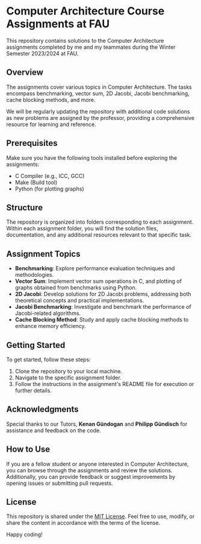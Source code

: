 
# Computer Architecture Course Assignments at FAU

This repository contains solutions to the Computer Architecture assignments completed by me and my teammates during the Winter Semester 2023/2024 at FAU.

## Overview

The assignments cover various topics in Computer Architecture. The tasks encompass benchmarking, vector sum, 2D Jacobi, Jacobi benchmarking, cache blocking methods, and more.

We will be regularly updating the repository with additional code solutions as new problems are assigned by the professor, providing a comprehensive resource for learning and reference.

## Prerequisites

Make sure you have the following tools installed before exploring the assignments:

- C Compiler (e.g., ICC, GCC)
- Make (Build tool)
- Python (for plotting graphs)

## Structure

The repository is organized into folders corresponding to each assignment. Within each assignment folder, you will find the solution files, documentation, and any additional resources relevant to that specific task.

## Assignment Topics

- **Benchmarking**: Explore performance evaluation techniques and methodologies.
- **Vector Sum**: Implement vector sum operations in C, and plotting of graphs obtained from benchmarks using Python.
- **2D Jacobi**: Develop solutions for 2D Jacobi problems, addressing both theoretical concepts and practical implementations.
- **Jacobi Benchmarking**: Investigate and benchmark the performance of Jacobi-related algorithms.
- **Cache Blocking Method**: Study and apply cache blocking methods to enhance memory efficiency.

## Getting Started

To get started, follow these steps:

1. Clone the repository to your local machine.
2. Navigate to the specific assignment folder.
3. Follow the instructions in the assignment's README file for execution or further details.

## Acknowledgments

Special thanks to our Tutors, **Kenan Gündogan** and **Philipp Gündisch** for assistance and feedback on the code.

## How to Use

If you are a fellow student or anyone interested in Computer Architecture, you can browse through the assignments and review the solutions. Additionally, you can provide feedback or suggest improvements by opening issues or submitting pull requests.

## License

This repository is shared under the [MIT License](LICENSE). Feel free to use, modify, or share the content in accordance with the terms of the license.

Happy coding!
